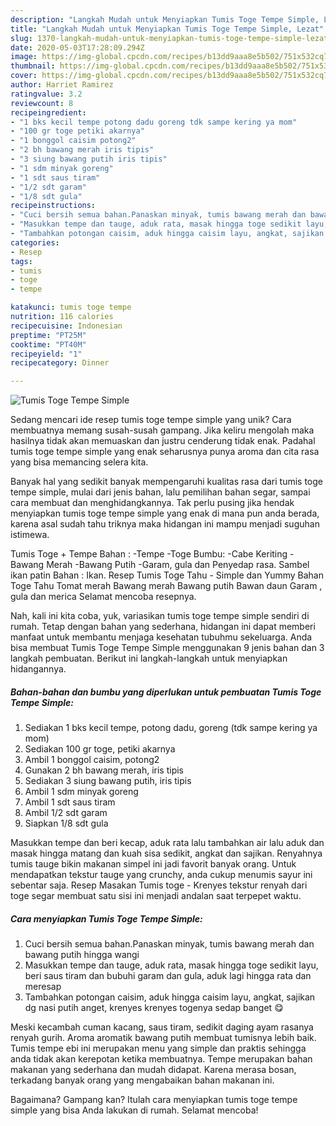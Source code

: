 ```yaml
---
description: "Langkah Mudah untuk Menyiapkan Tumis Toge Tempe Simple, Lezat"
title: "Langkah Mudah untuk Menyiapkan Tumis Toge Tempe Simple, Lezat"
slug: 1370-langkah-mudah-untuk-menyiapkan-tumis-toge-tempe-simple-lezat
date: 2020-05-03T17:28:09.294Z
image: https://img-global.cpcdn.com/recipes/b13dd9aaa8e5b502/751x532cq70/tumis-toge-tempe-simple-foto-resep-utama.jpg
thumbnail: https://img-global.cpcdn.com/recipes/b13dd9aaa8e5b502/751x532cq70/tumis-toge-tempe-simple-foto-resep-utama.jpg
cover: https://img-global.cpcdn.com/recipes/b13dd9aaa8e5b502/751x532cq70/tumis-toge-tempe-simple-foto-resep-utama.jpg
author: Harriet Ramirez
ratingvalue: 3.2
reviewcount: 8
recipeingredient:
- "1 bks kecil tempe potong dadu goreng tdk sampe kering ya mom"
- "100 gr toge petiki akarnya"
- "1 bonggol caisim potong2"
- "2 bh bawang merah iris tipis"
- "3 siung bawang putih iris tipis"
- "1 sdm minyak goreng"
- "1 sdt saus tiram"
- "1/2 sdt garam"
- "1/8 sdt gula"
recipeinstructions:
- "Cuci bersih semua bahan.Panaskan minyak, tumis bawang merah dan bawang putih hingga wangi"
- "Masukkan tempe dan tauge, aduk rata, masak hingga toge sedikit layu, beri saus tiram dan bubuhi garam dan gula, aduk lagi hingga rata dan meresap"
- "Tambahkan potongan caisim, aduk hingga caisim layu, angkat, sajikan dg nasi putih anget, krenyes krenyes togenya sedap banget 😋"
categories:
- Resep
tags:
- tumis
- toge
- tempe

katakunci: tumis toge tempe 
nutrition: 116 calories
recipecuisine: Indonesian
preptime: "PT25M"
cooktime: "PT40M"
recipeyield: "1"
recipecategory: Dinner

---
```



![Tumis Toge Tempe Simple](https://img-global.cpcdn.com/recipes/b13dd9aaa8e5b502/751x532cq70/tumis-toge-tempe-simple-foto-resep-utama.jpg)

Sedang mencari ide resep tumis toge tempe simple yang unik? Cara membuatnya memang susah-susah gampang. Jika keliru mengolah maka hasilnya tidak akan memuaskan dan justru cenderung tidak enak. Padahal tumis toge tempe simple yang enak seharusnya punya aroma dan cita rasa yang bisa memancing selera kita.

Banyak hal yang sedikit banyak mempengaruhi kualitas rasa dari tumis toge tempe simple, mulai dari jenis bahan, lalu pemilihan bahan segar, sampai cara membuat dan menghidangkannya. Tak perlu pusing jika hendak menyiapkan tumis toge tempe simple yang enak di mana pun anda berada, karena asal sudah tahu triknya maka hidangan ini mampu menjadi suguhan istimewa.

Tumis Toge + Tempe Bahan : -Tempe -Toge Bumbu: -Cabe Keriting -Bawang Merah -Bawang Putih -Garam, gula dan Penyedap rasa. Sambel ikan patin Bahan : Ikan. Resep Tumis Toge Tahu - Simple dan Yummy Bahan Toge Tahu Tomat merah Bawang merah Bawang putih Bawan daun Garam , gula dan merica Selamat mencoba resepnya.


Nah, kali ini kita coba, yuk, variasikan tumis toge tempe simple sendiri di rumah. Tetap dengan bahan yang sederhana, hidangan ini dapat memberi manfaat untuk membantu menjaga kesehatan tubuhmu sekeluarga. Anda bisa membuat Tumis Toge Tempe Simple menggunakan 9 jenis bahan dan 3 langkah pembuatan. Berikut ini langkah-langkah untuk menyiapkan hidangannya.

<!--inarticleads1-->

##### Bahan-bahan dan bumbu yang diperlukan untuk pembuatan Tumis Toge Tempe Simple:

1. Sediakan 1 bks kecil tempe, potong dadu, goreng (tdk sampe kering ya mom)
1. Sediakan 100 gr toge, petiki akarnya
1. Ambil 1 bonggol caisim, potong2
1. Gunakan 2 bh bawang merah, iris tipis
1. Sediakan 3 siung bawang putih, iris tipis
1. Ambil 1 sdm minyak goreng
1. Ambil 1 sdt saus tiram
1. Ambil 1/2 sdt garam
1. Siapkan 1/8 sdt gula


Masukkan tempe dan beri kecap, aduk rata lalu tambahkan air lalu aduk dan masak hingga matang dan kuah sisa sedikit, angkat dan sajikan. Renyahnya tumis tauge bikin makanan simpel ini jadi favorit banyak orang. Untuk mendapatkan tekstur tauge yang crunchy, anda cukup menumis sayur ini sebentar saja. Resep Masakan Tumis toge - Krenyes tekstur renyah dari toge segar membuat satu sisi ini menjadi andalan saat terpepet waktu. 

<!--inarticleads2-->

##### Cara menyiapkan Tumis Toge Tempe Simple:

1. Cuci bersih semua bahan.Panaskan minyak, tumis bawang merah dan bawang putih hingga wangi
1. Masukkan tempe dan tauge, aduk rata, masak hingga toge sedikit layu, beri saus tiram dan bubuhi garam dan gula, aduk lagi hingga rata dan meresap
1. Tambahkan potongan caisim, aduk hingga caisim layu, angkat, sajikan dg nasi putih anget, krenyes krenyes togenya sedap banget 😋


Meski kecambah cuman kacang, saus tiram, sedikit daging ayam rasanya renyah gurih. Aroma aromatik bawang putih membuat tumisnya lebih baik. Tumis tempe ebi ini merupakan menu yang simple dan praktis sehingga anda tidak akan kerepotan ketika membuatnya. Tempe merupakan bahan makanan yang sederhana dan mudah didapat. Karena merasa bosan, terkadang banyak orang yang mengabaikan bahan makanan ini. 

Bagaimana? Gampang kan? Itulah cara menyiapkan tumis toge tempe simple yang bisa Anda lakukan di rumah. Selamat mencoba!
